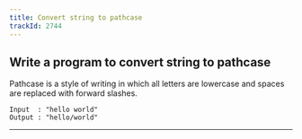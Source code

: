 ```yaml
---
title: Convert string to pathcase
trackId: 2744
---
```


## Write a program to convert string to pathcase

Pathcase is a style of writing in which all letters are lowercase and spaces are replaced with forward slashes.

```
Input  : "hello world"
Output : "hello/world"
```

---
